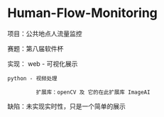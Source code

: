 # Human-Flow-Monitoring
项目：公共地点人流量监控

赛题：第八届软件杯

实现：
    web - 可视化展示
    
    python - 视频处理
    
             扩展库：openCV 及 它的在此扩展库 ImageAI
             
缺陷：未实现实时性，只是一个简单的展示
